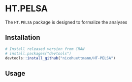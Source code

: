 
<!-- README.md is generated from README.Rmd. Please edit that file -->

# HT.PELSA

The `HT.PELSA` package is designed to formalize the analyses

## Installation

``` r
# Install released version from CRAN
# install.packages("devtools")
devtools::install_github("nicohuettmann/HT-PELSA")
```

## Usage
